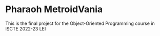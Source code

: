 # Pharaoh MetroidVania
 This is the final project for the Object-Oriented Programming course in ISCTE 2022-23 LEI
